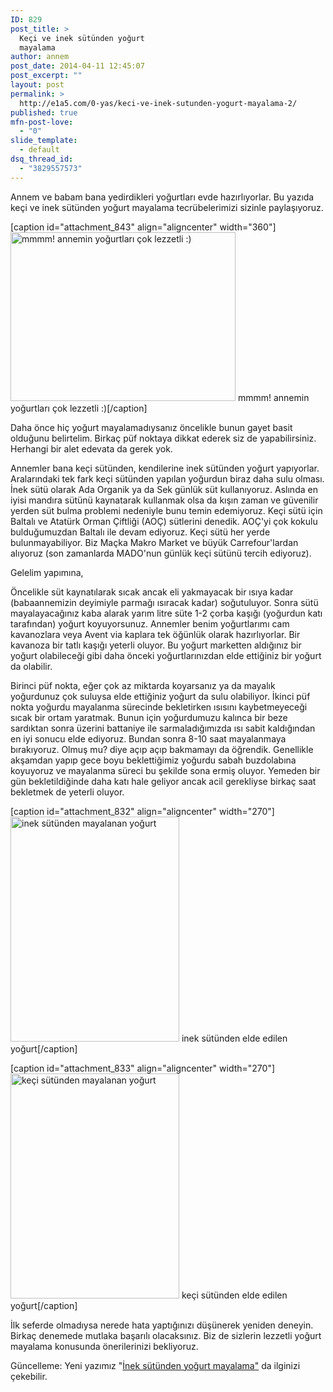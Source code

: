 ```yaml
---
ID: 829
post_title: >
  Keçi ve inek sütünden yoğurt
  mayalama
author: annem
post_date: 2014-04-11 12:45:07
post_excerpt: ""
layout: post
permalink: >
  http://e1a5.com/0-yas/keci-ve-inek-sutunden-yogurt-mayalama-2/
published: true
mfn-post-love:
  - "0"
slide_template:
  - default
dsq_thread_id:
  - "3829557573"
---
```

Annem ve babam bana yedirdikleri yoğurtları evde hazırlıyorlar. Bu yazıda keçi ve inek sütünden yoğurt mayalama tecrübelerimizi sizinle paylaşıyoruz.

[caption id="attachment_843" align="aligncenter" width="360"]<a href="http://e1a5.com/wp-content/uploads/2014/04/yogurt_yedim.jpg"><img class="wp-image-843 size-medium" src="http://e1a5.com/wp-content/uploads/2014/04/yogurt_yedim-360x270.jpg" alt="mmmm! annemin yoğurtları çok lezzetli :)" width="360" height="270" /></a> mmmm! annemin yoğurtları çok lezzetli :)[/caption]

Daha önce hiç yoğurt mayalamadıysanız öncelikle bunun gayet basit olduğunu belirtelim. Birkaç püf noktaya dikkat ederek siz de yapabilirsiniz. Herhangi bir alet edevata da gerek yok.

Annemler bana keçi sütünden, kendilerine inek sütünden yoğurt yapıyorlar. Aralarındaki tek fark keçi sütünden yapılan yoğurdun biraz daha sulu olması. İnek sütü olarak Ada Organik ya da Sek günlük süt kullanıyoruz. Aslında en iyisi mandıra sütünü kaynatarak kullanmak olsa da kışın zaman ve güvenilir yerden süt bulma problemi nedeniyle bunu temin edemiyoruz. Keçi sütü için Baltalı ve Atatürk Orman Çiftliği (AOÇ) sütlerini denedik. AOÇ'yi çok kokulu bulduğumuzdan Baltalı ile devam ediyoruz. Keçi sütü her yerde bulunmayabiliyor. Biz Maçka Makro Market ve büyük Carrefour'lardan alıyoruz (son zamanlarda MADO'nun günlük keçi sütünü tercih ediyoruz).

Gelelim yapımına,

Öncelikle süt kaynatılarak sıcak ancak eli yakmayacak bir ısıya kadar (babaannemizin deyimiyle parmağı ısıracak kadar) soğutuluyor. Sonra sütü mayalayacağınız kaba alarak yarım litre süte 1-2 çorba kaşığı (yoğurdun katı tarafından) yoğurt koyuyorsunuz. Annemler benim yoğurtlarımı cam kavanozlara veya Avent via kaplara tek öğünlük olarak hazırlıyorlar. Bir kavanoza bir tatlı kaşığı yeterli oluyor. Bu yoğurt marketten aldığınız bir yoğurt olabileceği gibi daha önceki yoğurtlarınızdan elde ettiğiniz bir yoğurt da olabilir.

Birinci püf nokta, eğer çok az miktarda koyarsanız ya da mayalık yoğurdunuz çok suluysa elde ettiğiniz yoğurt da sulu olabiliyor. İkinci püf nokta yoğurdu mayalanma sürecinde bekletirken ısısını kaybetmeyeceği sıcak bir ortam yaratmak. Bunun için yoğurdumuzu kalınca bir beze sardıktan sonra üzerini battaniye ile sarmaladığımızda ısı sabit kaldığından en iyi sonucu elde ediyoruz. Bundan sonra 8-10 saat mayalanmaya bırakıyoruz. Olmuş mu? diye açıp açıp bakmamayı da öğrendik. Genellikle akşamdan yapıp gece boyu beklettiğimiz yoğurdu sabah buzdolabına koyuyoruz ve mayalanma süreci bu şekilde sona ermiş oluyor. Yemeden bir gün bekletildiğinde daha katı hale geliyor ancak acil gerekliyse birkaç saat bekletmek de yeterli oluyor.

[caption id="attachment_832" align="aligncenter" width="270"]<a href="http://e1a5.com/wp-content/uploads/2014/04/inek-sutunden-yogurt.htm.jpg"><img class="wp-image-832 size-medium" src="http://e1a5.com/wp-content/uploads/2014/04/inek-sutunden-yogurt.htm-270x360.jpg" alt="inek sütünden mayalanan yoğurt" width="270" height="360" /></a> inek sütünden elde edilen yoğurt[/caption]

[caption id="attachment_833" align="aligncenter" width="270"]<a href="http://e1a5.com/wp-content/uploads/2014/04/keci.jpg"><img class="wp-image-833 size-medium" src="http://e1a5.com/wp-content/uploads/2014/04/keci-270x360.jpg" alt="keçi sütünden mayalanan yoğurt" width="270" height="360" /></a> keçi sütünden elde edilen yoğurt[/caption]

<div style="clear: left;"></div>
İlk seferde olmadıysa nerede hata yaptığınızı düşünerek yeniden deneyin. Birkaç denemede mutlaka başarılı olacaksınız. Biz de sizlerin lezzetli yoğurt mayalama konusunda önerilerinizi bekliyoruz.

Güncelleme: Yeni yazımız "<a title="İnek sütünden yoğurt mayalama" href="http://e1a5.com/yazilar/inek-sutunden-yogurt-mayalama/" target="_blank">İnek sütünden yoğurt mayalama"</a> da ilginizi çekebilir.